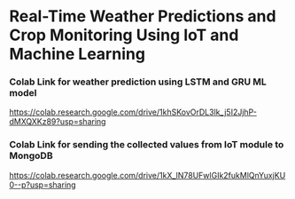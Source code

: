 # Real-Time Weather Predictions and Crop Monitoring Using IoT and Machine Learning

### Colab Link for weather prediction using LSTM and GRU ML model
https://colab.research.google.com/drive/1khSKovOrDL3lk_j5I2JjhP-dMXQXKz89?usp=sharing

### Colab Link for sending the collected values from IoT module to MongoDB
https://colab.research.google.com/drive/1kX_lN78UFwlGIk2fukMlQnYuxjKU0--p?usp=sharing

